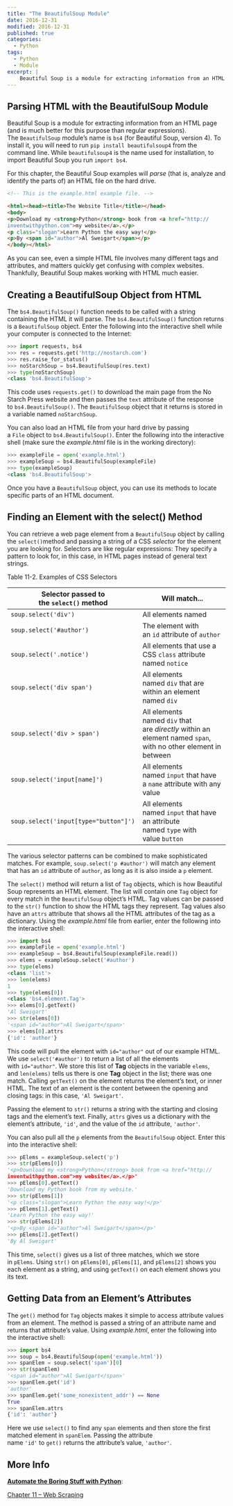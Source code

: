 ```yaml
---
title: "The BeautifulSoup Module"
date: 2016-12-31
modified: 2016-12-31
published: true
categories:
  - Python
tags:
  - Python
  - Module
excerpt: |
    Beautiful Soup is a module for extracting information from an HTML page (and is much better for this purpose than regular expressions).  
---
```


## Parsing HTML with the BeautifulSoup Module

Beautiful Soup is a module for extracting information from an HTML page (and is much better for this purpose than regular expressions). The `BeautifulSoup` module’s name is `bs4` (for Beautiful Soup, version 4). To install it, you will need to run `pip install beautifulsoup4` from the command line. While `beautifulsoup4` is the name used for installation, to import Beautiful Soup you run `import bs4`.

For this chapter, the Beautiful Soup examples will *parse* (that is, analyze and identify the parts of) an HTML file on the hard drive. 

```html
<!-- This is the example.html example file. -->

<html><head><title>The Website Title</title></head>
<body>
<p>Download my <strong>Python</strong> book from <a href="http://
inventwithpython.com">my website</a>.</p>
<p class="slogan">Learn Python the easy way!</p>
<p>By <span id="author">Al Sweigart</span></p>
</body></html>
```

As you can see, even a simple HTML file involves many different tags and attributes, and matters quickly get confusing with complex websites. Thankfully, Beautiful Soup makes working with HTML much easier.

## Creating a BeautifulSoup Object from HTML

The `bs4.BeautifulSoup()` function needs to be called with a string containing the HTML it will parse. The `bs4.BeautifulSoup()` function returns is a `BeautifulSoup` object. Enter the following into the interactive shell while your computer is connected to the Internet:

```python
>>> import requests, bs4
>>> res = requests.get('http://nostarch.com')
>>> res.raise_for_status()
>>> noStarchSoup = bs4.BeautifulSoup(res.text)
>>> type(noStarchSoup)
<class 'bs4.BeautifulSoup'>
```

This code uses `requests.get()` to download the main page from the No Starch Press website and then passes the `text` attribute of the response to `bs4.BeautifulSoup()`. The `BeautifulSoup` object that it returns is stored in a variable named `noStarchSoup`.

You can also load an HTML file from your hard drive by passing a `File` object to `bs4.BeautifulSoup()`. Enter the following into the interactive shell (make sure the *example.html* file is in the working directory):

```python
>>> exampleFile = open('example.html')
>>> exampleSoup = bs4.BeautifulSoup(exampleFile)
>>> type(exampleSoup)
<class 'bs4.BeautifulSoup'>
```

Once you have a `BeautifulSoup` object, you can use its methods to locate specific parts of an HTML document.

## Finding an Element with the select() Method

You can retrieve a web page element from a `BeautifulSoup` object by calling the `select()`method and passing a string of a CSS *selector* for the element you are looking for. Selectors are like regular expressions: They specify a pattern to look for, in this case, in HTML pages instead of general text strings.

Table 11-2. Examples of CSS Selectors

| Selector passed to the `select()` method | Will match...                            |
| ---------------------------------------- | ---------------------------------------- |
| `soup.select('div')`                     | All elements named <div>                 |
| `soup.select('#author')`                 | The element with an `id` attribute of `author` |
| `soup.select('.notice')`                 | All elements that use a CSS `class` attribute named `notice` |
| `soup.select('div span')`                | All elements named `div` that are within an element named `div` |
| `soup.select('div > span')`              | All elements named `div` that are *directly* within an element named `span`, with no other element in between |
| `soup.select('input[name]')`             | All elements named `input` that have a `name` attribute with any value |
| `soup.select('input[type="button"]')`    | All elements named `input` that have an attribute named `type` with value `button` |

The various selector patterns can be combined to make sophisticated matches. For example, `soup.select('p #author')` will match any element that has an `id` attribute of `author`, as long as it is also inside a `p` element.

The `select()` method will return a list of `Tag` objects, which is how Beautiful Soup represents an HTML element. The list will contain one `Tag` object for every match in the `BeautifulSoup` object’s HTML. Tag values can be passed to the `str()` function to show the HTML tags they represent. Tag values also have an `attrs` attribute that shows all the HTML attributes of the tag as a dictionary. Using the *example.html* file from earlier, enter the following into the interactive shell:

```python
>>> import bs4
>>> exampleFile = open('example.html')
>>> exampleSoup = bs4.BeautifulSoup(exampleFile.read())
>>> elems = exampleSoup.select('#author')
>>> type(elems)
<class 'list'>
>>> len(elems)
1
>>> type(elems[0])
<class 'bs4.element.Tag'>
>>> elems[0].getText()
'Al Sweigart'
>>> str(elems[0])
'<span id="author">Al Sweigart</span>'
>>> elems[0].attrs
{'id': 'author'}
```

This code will pull the element with `id="author"` out of our example HTML. We use `select('#author')` to return a list of all the elements with `id="author"`. We store this list of **Tag** objects in the variable `elems`, and `len(elems)` tells us there is one **Tag** object in the list; there was one match. Calling `getText()` on the element returns the element’s text, or inner HTML. The text of an element is the content between the opening and closing tags: in this case, `'Al Sweigart'`.

Passing the element to `str()` returns a string with the starting and closing tags and the element’s text. Finally, `attrs` gives us a dictionary with the element’s attribute, `'id'`, and the value of the `id` attribute, `'author'`.

You can also pull all the `p` elements from the `BeautifulSoup` object. Enter this into the interactive shell:

```python
>>> pElems = exampleSoup.select('p')
>>> str(pElems[0])
'<p>Download my <strong>Python</strong> book from <a href="http://
inventwithpython.com">my website</a>.</p>'
>>> pElems[0].getText()
'Download my Python book from my website.'
>>> str(pElems[1])
'<p class="slogan">Learn Python the easy way!</p>'
>>> pElems[1].getText()
'Learn Python the easy way!'
>>> str(pElems[2])
'<p>By <span id="author">Al Sweigart</span></p>'
>>> pElems[2].getText()
'By Al Sweigart'
```

This time, `select()` gives us a list of three matches, which we store in `pElems`. Using `str()` on `pElems[0]`, `pElems[1]`, and `pElems[2]` shows you each element as a string, and using `getText()` on each element shows you its text.

## Getting Data from an Element’s Attributes

The `get()` method for `Tag` objects makes it simple to access attribute values from an element. The method is passed a string of an attribute name and returns that attribute’s value. Using *example.html*, enter the following into the interactive shell:

```python
>>> import bs4
>>> soup = bs4.BeautifulSoup(open('example.html'))
>>> spanElem = soup.select('span')[0]
>>> str(spanElem)
'<span id="author">Al Sweigart</span>'
>>> spanElem.get('id')
'author'
>>> spanElem.get('some_nonexistent_addr') == None
True
>>> spanElem.attrs
{'id': 'author'}
```

Here we use `select()` to find any `span` elements and then store the first matched element in `spanElem`. Passing the attribute name `'id'` to `get()` returns the attribute’s value, `'author'`.

## More Info

**[Automate the Boring Stuff with Python](https://automatetheboringstuff.com/)**: 

[Chapter 11 – Web Scraping](https://automatetheboringstuff.com/chapter11/)
